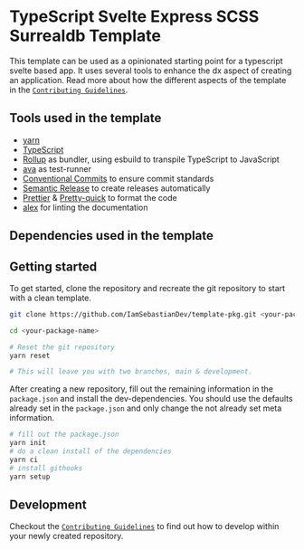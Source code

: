 <!-- @format -->

# TypeScript Svelte Express SCSS Surrealdb Template

This template can be used as a opinionated starting point for a typescript svelte based app. It uses several tools to enhance the dx aspect of creating an application. Read more about how the different aspects of the template in the [`Contributing Guidelines`](./contributing.md).

## Tools used in the template

-   [yarn](https://yarnpkg.com/getting-started)
-   [TypeScript](https://www.typescriptlang.org)
-   [Rollup](https://rollupjs.org/guide/en/) as bundler, using esbuild to transpile TypeScript to JavaScript
-   [ava](https://github.com/avajs/ava) as test-runner
-   [Conventional Commits](https://www.conventionalcommits.org/en/v1.0.0/) to ensure commit standards
-   [Semantic Release](https://semantic-release.gitbook.io/semantic-release/) to create releases automatically
-   [Prettier](https://prettier.io) & [Pretty-quick](https://www.npmjs.com/package/pretty-quick) to format the code
-   [alex](https://alexjs.com) for linting the documentation

## Dependencies used in the template

## Getting started

To get started, clone the repository and recreate the git repository to start with a clean template.

```bash
git clone https://github.com/IamSebastianDev/template-pkg.git <your-package-name>

cd <your-package-name>

# Reset the git repository
yarn reset

# This will leave you with two branches, main & development.
```

After creating a new repository, fill out the remaining information in the `package.json` and install the dev-dependencies. You should use the defaults already set in the `package.json` and only change the not already set meta information.

```bash
# fill out the package.json
yarn init
# do a clean install of the dependencies
yarn ci
# install githooks
yarn setup
```

## Development

Checkout the [`Contributing Guidelines`](./contributing.md) to find out how to develop within your newly created repository.
